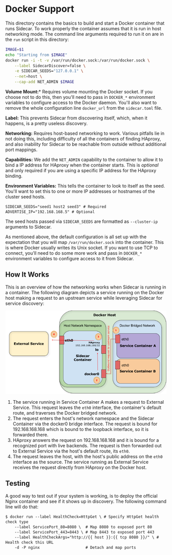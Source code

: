 Docker Support
==============

This directory contains the basics to build and start a Docker container that
runs Sidecar. To work properly the container assumes that it is run in host
networking mode. The command line arguments required to run it on are in the
`run` script in this directory:

```bash
IMAGE=$1
echo "Starting from $IMAGE"
docker run -i -t -v /var/run/docker.sock:/var/run/docker.sock \
	--label SidecarDiscover=false \
	-e SIDECAR_SEEDS="127.0.0.1" \
	--net=host \
	--cap-add NET_ADMIN $IMAGE
```

**Volume Mount:*** Requires volume mounting the Docker socket. If you choose
not to do this, then you'll need to pass in `DOCKER_*` environment variables to
configure access to the Docker daemon. You'll also want to remove the whole
configuration line `docker_url` from the `sidecar.toml` file.

**Label:** This prevents Sidecar from discovering itself, which, when it
happens, is a pretty useless discovery.

**Networking:** Requires host-based networking to work. Various pitfalls lie
in not doing this, including difficulty of all the containers of finding
HAproxy, and also inability for Sidecar to be reachable from outside without
additional port mappings.

**Capabilities:** We add the `NET_ADMIN` capability to the container to allow it
to bind a IP address for HAproxy when the container starts. This is *optional*
and only required if you are using a specific IP address for the HAproxy
binding.

**Environment Variables:** This tells the container to look to itself as
the seed. You'll want to set this to one or more IP addresses or hostnames
of the cluster seed hosts.

```
SIDECAR_SEEDS="seed1 host2 seed3" # Required
ADVERTISE_IP="192.168.168.5" # Optional
```

The seed hosts passed via `SIDECAR_SEEDS` are formatted as
`--cluster-ip` arguments to Sidecar.

As mentioned above, the default configuration is all set up with the
expectation that you will map `/var/run/docker.sock` into the container.  This
is where Docker usually writes its Unix socket. If you want to use TCP to
connect, you'll need to do some more work and pass in `DOCKER_*` environment
variables to configure access to it from Sidecar.

How It Works
------------

This is an overview of how the networking works when Sidecar is running in a
container. The following diagram depicts a service running on the Docker host making a request to an upstream service while leveraging Sidecar for service discovery:

![Sidecar Networking](../views/static/sidecar-networking.png)

1. The service running in Service Container A makes a request to External
   Service. This request leaves the `eth0` interface, the container's default
   route, and traverses the Docker bridged network. 
2. The request enters the host's network namespace and the Sidecar Container
   via the docker0 bridge interface. The request is bound for 192.168.168.168
   which is bound to the loopback interface, so it is forwarded there.
3. HAproxy answers the request on 192.168.168.168 and it is bound for a
   recognized port with live backends. The request is then forwarded out to
   External Service via the host's default route, its `eth0`.
4. The request leaves the host, with the host's public address on the `eth0`
   interface as the source. The service running as External Service receives the
   request directly from HAproxy on the Docker host.

Testing
-------

A good way to test out if your system is working, is to deploy the official
Nginx container and see if it shows up in discovery. The following command line
will do that:

```
$ docker run --label HealthCheck=HttpGet \ # Specify HttpGet health check type
	--label ServicePort_80=8080 \  # Map 8080 to exposed port 80
	--label ServicePort_443=8443 \ # Map 8443 to exposed port 443
	--label HealthCheckArgs="http://{{ host }}:{{ tcp 8080 }}/" \ # Health check this URL
	-d -P nginx                    # Detach and map ports
```
